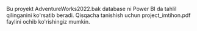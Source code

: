 Bu proyekt AdventureWorks2022.bak database ni Power BI da tahlil qilinganini ko'rsatib beradi. Qisqacha tanishish uchun project_imtihon.pdf faylini ochib ko'rishingiz mumkin.

